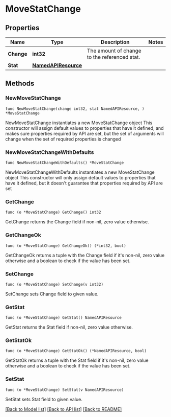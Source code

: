 # MoveStatChange

## Properties

Name | Type | Description | Notes
------------ | ------------- | ------------- | -------------
**Change** | **int32** | The amount of change to the referenced stat. | 
**Stat** | [**NamedAPIResource**](NamedAPIResource.md) |  | 

## Methods

### NewMoveStatChange

`func NewMoveStatChange(change int32, stat NamedAPIResource, ) *MoveStatChange`

NewMoveStatChange instantiates a new MoveStatChange object
This constructor will assign default values to properties that have it defined,
and makes sure properties required by API are set, but the set of arguments
will change when the set of required properties is changed

### NewMoveStatChangeWithDefaults

`func NewMoveStatChangeWithDefaults() *MoveStatChange`

NewMoveStatChangeWithDefaults instantiates a new MoveStatChange object
This constructor will only assign default values to properties that have it defined,
but it doesn't guarantee that properties required by API are set

### GetChange

`func (o *MoveStatChange) GetChange() int32`

GetChange returns the Change field if non-nil, zero value otherwise.

### GetChangeOk

`func (o *MoveStatChange) GetChangeOk() (*int32, bool)`

GetChangeOk returns a tuple with the Change field if it's non-nil, zero value otherwise
and a boolean to check if the value has been set.

### SetChange

`func (o *MoveStatChange) SetChange(v int32)`

SetChange sets Change field to given value.


### GetStat

`func (o *MoveStatChange) GetStat() NamedAPIResource`

GetStat returns the Stat field if non-nil, zero value otherwise.

### GetStatOk

`func (o *MoveStatChange) GetStatOk() (*NamedAPIResource, bool)`

GetStatOk returns a tuple with the Stat field if it's non-nil, zero value otherwise
and a boolean to check if the value has been set.

### SetStat

`func (o *MoveStatChange) SetStat(v NamedAPIResource)`

SetStat sets Stat field to given value.



[[Back to Model list]](../README.md#documentation-for-models) [[Back to API list]](../README.md#documentation-for-api-endpoints) [[Back to README]](../README.md)


